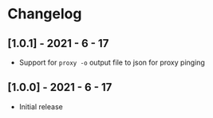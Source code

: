 # Changelog

## [1.0.1] - 2021 - 6 - 17

- Support for `proxy -o` output file to json for proxy pinging 

## [1.0.0] - 2021 - 6 - 17

- Initial release